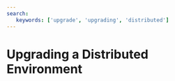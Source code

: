 ```yaml
---
search:
   keywords: ['upgrade', 'upgrading', 'distributed']
---
```



# Upgrading a Distributed Environment